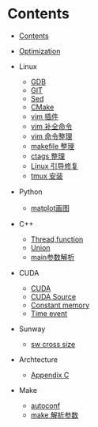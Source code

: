# Contents
<!-- toc -->

* [Contents](README.md)

* [Optimization](optimize.md)

* Linux
  - [GDB](Linux/gdb.md)
  - [GIT](Linux/git.md)
  - [Sed](Linux/sed.md)
  - [CMake](Linux/cmake.md)
  - [vim 插件](Linux/vimBundle.md)
  - [vim 补全命令](Linux/vimComplete.md)
  - [vim 命令整理](Linux/vimCommand.md)
  - [makefile 整理](Linux/make.md)
  - [ctags 整理](Linux/ctags.md)
  - [Linux 引导修复](Linux/boot.md)
  - [tmux 安装](Linux/tmux.md)

* Python
  - [matplot画图](Python/matplot.md)

* C++
  - [Thread,function](C/thread.md)
  - [Union](C/union.md)
  - [main参数解析](C/getopt.md)

* CUDA
  - [CUDA](CUDA/cuda.md)
  - [CUDA Source](CUDA/cudaSrc.md)
  - [Constant memory](CUDA/constantMem.md)
  - [Time event](CUDA/timeEvent.md)

* Sunway
  - [sw cross size](SW/swCross.md)

* Archtecture
  - [Appendix C](Architecture/AppendixC.md)

* Make
  - [autoconf](Make/autoconf.md)
  - [make 解析参数](Make/makepara.md)